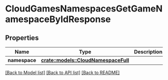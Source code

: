 # CloudGamesNamespacesGetGameNamespaceByIdResponse

## Properties

Name | Type | Description | Notes
------------ | ------------- | ------------- | -------------
**namespace** | [**crate::models::CloudNamespaceFull**](CloudNamespaceFull.md) |  | 

[[Back to Model list]](../README.md#documentation-for-models) [[Back to API list]](../README.md#documentation-for-api-endpoints) [[Back to README]](../README.md)



